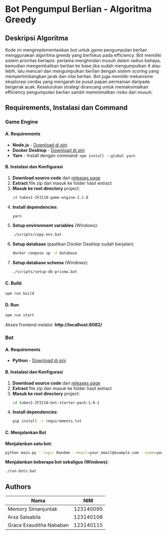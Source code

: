 # Bot Pengumpul Berlian - Algoritma Greedy

## Deskripsi Algoritma

Kode ini mengimplementasikan bot untuk game pengumpulan berlian menggunakan algoritma greedy yang berfokus pada efficiency. Bot memiliki sistem prioritas berlapis: pertama menghindari musuh dalam radius bahaya, kemudian mengembalikan berlian ke base jika sudah mengumpulkan 4 atau lebih, lalu mencari dan mengumpulkan berlian dengan sistem scoring yang mempertimbangkan jarak dan nilai berlian. Bot juga memiliki mekanisme eksplorasi cerdas yang mengarah ke pusat papan permainan daripada bergerak acak. Keseluruhan strategi dirancang untuk memaksimalkan efficiency pengumpulan berlian sambil meminimalkan risiko dari musuh.

## Requirements, Instalasi dan Command

### Game Engine

#### A. Requirements
- **Node.js** - [Download di sini](https://nodejs.org/)
- **Docker Desktop** - [Download di sini](https://www.docker.com/products/docker-desktop/)
- **Yarn** - Install dengan command: `npm install --global yarn`

#### B. Instalasi dan Konfigurasi
1. **Download source code** dari [releases page](https://github.com/haziqam/tubes1-IF2211-game-engine/releases/tag/v1.1.0)
2. **Extract** file zip dan masuk ke folder hasil extract
3. **Masuk ke root directory** project:
   ```bash
   cd tubes1-IF2110-game-engine-1.1.0
   ```
4. **Install dependencies**:
   ```bash
   yarn
   ```
5. **Setup environment variables** (Windows):
   ```bash
   ./scripts/copy-env.bat
   ```
6. **Setup database** (pastikan Docker Desktop sudah berjalan):
   ```bash
   docker compose up -d database
   ```
7. **Setup database schema** (Windows):
   ```bash
   ./scripts/setup-db-prisma.bat
   ```

#### C. Build
```bash
npm run build
```

#### D. Run
```bash
npm run start
```

Akses frontend melalui: **http://localhost:8082/**

### Bot

#### A. Requirements
- **Python** - [Download di sini](https://www.python.org/downloads/)

#### B. Instalasi dan Konfigurasi
1. **Download source code** dari [releases page](https://github.com/haziqam/tubes1-IF2211-bot-starter-pack/releases/tag/v1.0.1)
2. **Extract** file zip dan masuk ke folder hasil extract
3. **Masuk ke root directory** project:
   ```bash
   cd tubes1-IF2110-bot-starter-pack-1.0.1
   ```
4. **Install dependencies**:
   ```bash
   pip install -r requirements.txt
   ```

#### C. Menjalankan Bot

**Menjalankan satu bot:**
```bash
python main.py --logic Random --email=your_email@example.com --name=your_name --password=your_password --team et
```

**Menjalankan beberapa bot sekaligus (Windows):**
```bash
./run-bots.bat
```

## Authors

| Nama                        | NIM       |
|-----------------------------|-----------|
| Memory Simanjuntak          | 123140095 |
| Arsa Salsabila             | 123140108 |
| Grace Exauditha Nababan     | 123140115 |
